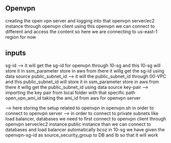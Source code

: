 ## Openvpn
creating the open vpn server and logging into that openvpn server/ec2 instance through openvpn client using this openvpn we can connect to different and access the content so here we are connecting to us-east-1 region for now

## inputs
sg-id --> it will get the sg-id for openvpn through 10-sg and this 10-sg will store it in ssm_parameter store in aws from there it willg get the sg-id using data source
public_subnet_id --> it will the public_subnet_id through 00-VPC and this public_subnet_id will store it in ssm_parameter store in aws from there it willg get the public_subnet_id using data source
key-pair --> importing the key pair from local folder with that specific path
open_vpn_ami_id taking the ami_id from aws for openvpn server



--> here storing the setup related to openvpn in openvpn.sh in order to connect to openvpn server
--> in order to connect to private subnets like load balancer, databases we need to first connect to openvpn client through openvpn server/ec2 instance public instance than we can connect to databases and load balancer automatically bcoz in 10-sg we have given the openvpn-sg-id as source_security_group to DB and lb so that it will work